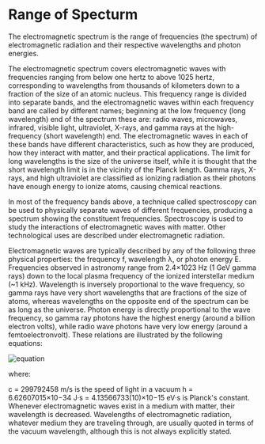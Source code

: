 # Range of Specturm

The electromagnetic spectrum is the range of frequencies (the spectrum) of electromagnetic radiation and their respective wavelengths and photon energies.

The electromagnetic spectrum covers electromagnetic waves with frequencies ranging from below one hertz to above 1025 hertz, corresponding to wavelengths from thousands of kilometers down to a fraction of the size of an atomic nucleus. This frequency range is divided into separate bands, and the electromagnetic waves within each frequency band are called by different names; beginning at the low frequency (long wavelength) end of the spectrum these are: radio waves, microwaves, infrared, visible light, ultraviolet, X-rays, and gamma rays at the high-frequency (short wavelength) end. The electromagnetic waves in each of these bands have different characteristics, such as how they are produced, how they interact with matter, and their practical applications. The limit for long wavelengths is the size of the universe itself, while it is thought that the short wavelength limit is in the vicinity of the Planck length. Gamma rays, X-rays, and high ultraviolet are classified as ionizing radiation as their photons have enough energy to ionize atoms, causing chemical reactions.

In most of the frequency bands above, a technique called spectroscopy can be used to physically separate waves of different frequencies, producing a spectrum showing the constituent frequencies. Spectroscopy is used to study the interactions of electromagnetic waves with matter. Other technological uses are described under electromagnetic radiation.

Electromagnetic waves are typically described by any of the following three physical properties: the frequency f, wavelength λ, or photon energy E. Frequencies observed in astronomy range from 2.4×1023 Hz (1 GeV gamma rays) down to the local plasma frequency of the ionized interstellar medium (~1 kHz). Wavelength is inversely proportional to the wave frequency, so gamma rays have very short wavelengths that are fractions of the size of atoms, whereas wavelengths on the opposite end of the spectrum can be as long as the universe. Photon energy is directly proportional to the wave frequency, so gamma ray photons have the highest energy (around a billion electron volts), while radio wave photons have very low energy (around a femtoelectronvolt). These relations are illustrated by the following equations:

![equation](https://wikimedia.org/api/rest_v1/media/math/render/svg/43c5247436b7a2dfff1431de6a74b77b40c253c5)

where:

c = 299792458 m/s is the speed of light in a vacuum
h = 6.62607015×10−34 J·s = 4.13566733(10)×10−15 eV·s is Planck's constant.
Whenever electromagnetic waves exist in a medium with matter, their wavelength is decreased. Wavelengths of electromagnetic radiation, whatever medium they are traveling through, are usually quoted in terms of the vacuum wavelength, although this is not always explicitly stated.